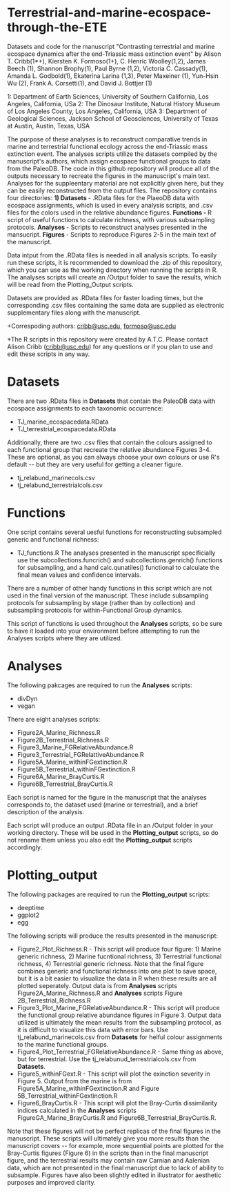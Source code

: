 # Terrestrial-and-marine-ecospace-through-the-ETE
Datasets and code for the manuscript "Contrasting terrestrial and marine ecospace dynamics after the end-Triassic mass extinction event" by Alison T. Cribb(1*+), Kiersten K. Formoso(1+), C. Henric Woolley(1,2), James Beech (1), Shannon Brophy(1), Paul Byrne (1,2), Victoria C. Cassady(1), Amanda L. Godbold(1), Ekaterina Larina (1,3), Peter Maxeiner (1), Yun-Hsin Wu (2), Frank A. Corsetti(1), and David J. Bottjer (1)

1: Department of Earth Sciences, University of Southern California, Los Angeles, California, USa
2: The Dinosaur Institute, Natural History Museum of Los Angeles County, Los Angeles, California, USA
3: Department of Geological Sciences, Jackson School of Geosciences, University of Texas at Austin, Austin, Texas, USA

The purpose of these analyses is to reconstruct comparative trends in marine and terrestrial functional ecology across the end-Triassic mass extinction event. The analyses scripts utilize the datasets compiled by the manuscript's authors, which assign ecospace functional groups to data from the PaleoDB. The code in this github repository will produce all of the outputs necessary to recreate the figures in the manuscript's main text. Analyses for the suppleentary material are not explicitly given here, but they can be easily reconstructed from the output files. The repository contains four directories: <b> 1) Datasets </b> - .RData files for the PlaeoDB data with ecospace assignments, which is used in every analysis scripts, and .csv files for the colors used in the relative abundance figures. <b> Functions - </b> R script of useful functions to calculate richness, with various subsampling protocols. <b> Analyses </b> - Scripts to reconstruct analyses presented in the mansucript. <b> Figures </b> - Scripts to reproduce Figures 2-5 in the main text of the manuscript.

Data intput from the .RData files is needed in all analysis scripts. To easily run these scripts, it is recommended to download the .zip of this repository, which you can use as the working directory when running the scripts in R. The analyses scripts will create an /Output folder to save the results, which will be read from the Plotting_Output scripts. 

Datasets are provided as .RData files for faster loading times, but the corresponding .csv files containing the same data are supplied as electronic supplementary files along with the manuscript. 

+Correspoding authors: cribb@usc.edu, formoso@usc.edu

*The R scripts in this repository were created by A.T.C. Please contact Alison Cribb (cribb@usc.edu) for any questions or if you plan to use and edit these scripts in any way.

# Datasets
There are two .RData files in <b>Datasets</b> that contain the PaleoDB data with ecospace assignments to each taxonomic occurrence:
* TJ_marine_ecospacedata.RData 
* TJ_terrestrial_ecospacedata.RData

Additionally, there are two .csv files that contain the colours assigned to each functional group that recreate the relative abundance Figures 3-4. These are optional, as you can always choose your own colours or use R's default -- but they are very useful for getting a cleaner figure.
* tj_relabund_marinecols.csv
* tj_relabund_terrestrialcols.csv


# Functions
One script contains several uesful functions for reconstructing subsampled generic and functional richness:
* TJ_functions.R
The analyses presented in the manuscript specificially use the subcollections.funcrich() and subcollections.genrich() functions for subsampling, and a hand calc.qunatiles() functional to calculate the final mean values and confidence intervals. 

There are a number of other handy functions in this script which are not used in the final version of the manuscript. These include subsampling protocols for subsampling by stage (rather than by collection) and subsampling protocols for within-Functional Group dynamics.

This script of functions is used throughout the  <b>Analyses</b> scripts, so be sure to have it loaded into your environment before attempting to run the Analyses scripts where they are utilized.


# Analyses
The following pakcages are required to run the **Analyses** scripts:
* divDyn
* vegan

There are eight analyses scripts:
* Figure2A_Marine_Richness.R
* Figure2B_Terrestrial_Richness.R
* Figure3_Marine_FGRelativeAbundance.R
* Figure3_Terrestrial_FGRelattiveAbundance.R
* Figure5A_Marine_withinFGextinction.R
* Figure5B_Terrestrial_withinFGextinction.R
* Figure6A_Marine_BrayCurtis.R
* Figure6B_Terrestrial_BrayCurtis.R

Each script is named for the figure in the manuscript that the analyses corresponds to, the dataset used (marine or terrestrial), and a brief description of the analysis.

Each script will produce an output .RData file in an /Output folder in your working directory. These will be used in the <b>Plotting_output</b> scripts, so do not rename them unless you also edit the **Plotting_output** scripts accordingly.


# Plotting_output 
The following packages are required to run the **Plotting_output** scripts:
* deeptime
* ggplot2
* egg

The following scripts will produce the results presented in the manuscript:
* Figure2_Plot_Richness.R - This script will produce four figure: 1) Marine generic richness, 2) Marine fucntional richness, 3) Terrestrial functional richness, 4) Terrestrial generic richness. Note that the final figure combines generic and functional richness into one plot to save space, but it is a bit easier to visualize the data in R when these results are all plotted seperately. Output data is from **Analyses** scripts Figure2A_Marine_Richness.R and **Analyses** scripts Figure 2B_Terrestrial_Richness.R
* Figure3_Plot_Marine_FGRelativeAbundance.R - This script will produce the functional group relative abundance figures in Figure 3. Output data utilized is ultimately the mean results from the subsampling protocol, as it is difficult to visualize this data with error bars. Use tj_relabund_marinecols.csv from **Datasets** for helful colour assignments to the marine functional groups.
* Figure4_Plot_Terrestrial_FGRelativeAbundance.R - Same thing as above, but for terrestrial. Use the tj_relabunud_terrestrialcols.csv from **Datasets**.
* Figure5_withinFGext.R - This script will plot the exinction severity in Figure 5. Output from the marine is from Figure5A_Marine_withinFGextinction.R and Figure 5B_Terrestrial_withinFGextinction.R
* Figure6_BrayCurtis.R - This script will plot the Bray-Curtis dissimilarity indices calculated in the **Analyses** scripts FigureGA_Marine_BrayCurtis.R and Figure6B_Terrestrial_BrayCurtis.R. 

Note that these figures will not be perfect replicas of the final figures in the manuscript. These scripts will ultimately give you more results than the manuscript covers -- for example, more sequential points are plotted for the Bray-Curtis figures (Figure 6) in the scripts than in the final manuscript figure, and the terrestrial results may contain raw Carnian and Aalenian data, which are not presented in the final manuscript due to lack of ability to subsample. Figures have also been slightly edited in illustrator for aesthetic purposes and improved clarity. 

